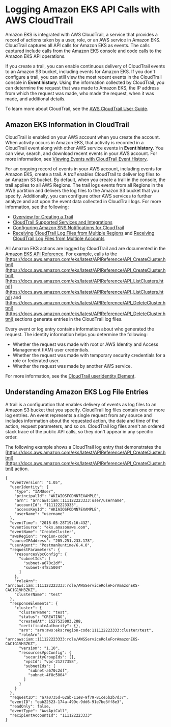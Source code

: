 # Logging Amazon EKS API Calls with AWS CloudTrail<a name="logging-using-cloudtrail"></a>

Amazon EKS is integrated with AWS CloudTrail, a service that provides a record of actions taken by a user, role, or an AWS service in Amazon EKS\. CloudTrail captures all API calls for Amazon EKS as events\. The calls captured include calls from the Amazon EKS console and code calls to the Amazon EKS API operations\.

If you create a trail, you can enable continuous delivery of CloudTrail events to an Amazon S3 bucket, including events for Amazon EKS\. If you don't configure a trail, you can still view the most recent events in the CloudTrail console in **Event history**\. Using the information collected by CloudTrail, you can determine the request that was made to Amazon EKS, the IP address from which the request was made, who made the request, when it was made, and additional details\. 

To learn more about CloudTrail, see the [AWS CloudTrail User Guide](https://docs.aws.amazon.com/awscloudtrail/latest/userguide/)\.

## Amazon EKS Information in CloudTrail<a name="service-name-info-in-cloudtrail"></a>

CloudTrail is enabled on your AWS account when you create the account\. When activity occurs in Amazon EKS, that activity is recorded in a CloudTrail event along with other AWS service events in **Event history**\. You can view, search, and download recent events in your AWS account\. For more information, see [Viewing Events with CloudTrail Event History](https://docs.aws.amazon.com/awscloudtrail/latest/userguide/view-cloudtrail-events.html)\. 

For an ongoing record of events in your AWS account, including events for Amazon EKS, create a trail\. A *trail* enables CloudTrail to deliver log files to an Amazon S3 bucket\. By default, when you create a trail in the console, the trail applies to all AWS Regions\. The trail logs events from all Regions in the AWS partition and delivers the log files to the Amazon S3 bucket that you specify\. Additionally, you can configure other AWS services to further analyze and act upon the event data collected in CloudTrail logs\. For more information, see the following: 
+ [Overview for Creating a Trail](https://docs.aws.amazon.com/awscloudtrail/latest/userguide/cloudtrail-create-and-update-a-trail.html)
+ [CloudTrail Supported Services and Integrations](https://docs.aws.amazon.com/awscloudtrail/latest/userguide/cloudtrail-aws-service-specific-topics.html#cloudtrail-aws-service-specific-topics-integrations)
+ [Configuring Amazon SNS Notifications for CloudTrail](https://docs.aws.amazon.com/awscloudtrail/latest/userguide/getting_notifications_top_level.html)
+ [Receiving CloudTrail Log Files from Multiple Regions](https://docs.aws.amazon.com/awscloudtrail/latest/userguide/receive-cloudtrail-log-files-from-multiple-regions.html) and [Receiving CloudTrail Log Files from Multiple Accounts](https://docs.aws.amazon.com/awscloudtrail/latest/userguide/cloudtrail-receive-logs-from-multiple-accounts.html)

All Amazon EKS actions are logged by CloudTrail and are documented in the [Amazon EKS API Reference](https://docs.aws.amazon.com/eks/latest/APIReference/)\. For example, calls to the [https://docs.aws.amazon.com/eks/latest/APIReference/API_CreateCluster.html](https://docs.aws.amazon.com/eks/latest/APIReference/API_CreateCluster.html), [https://docs.aws.amazon.com/eks/latest/APIReference/API_ListClusters.html](https://docs.aws.amazon.com/eks/latest/APIReference/API_ListClusters.html) and [https://docs.aws.amazon.com/eks/latest/APIReference/API_DeleteCluster.html](https://docs.aws.amazon.com/eks/latest/APIReference/API_DeleteCluster.html) sections generate entries in the CloudTrail log files\.

Every event or log entry contains information about who generated the request\. The identity information helps you determine the following: 
+ Whether the request was made with root or AWS Identity and Access Management \(IAM\) user credentials\.
+ Whether the request was made with temporary security credentials for a role or federated user\.
+ Whether the request was made by another AWS service\.

For more information, see the [CloudTrail userIdentity Element](https://docs.aws.amazon.com/awscloudtrail/latest/userguide/cloudtrail-event-reference-user-identity.html)\.

## Understanding Amazon EKS Log File Entries<a name="understanding-service-name-entries"></a>

A trail is a configuration that enables delivery of events as log files to an Amazon S3 bucket that you specify\. CloudTrail log files contain one or more log entries\. An event represents a single request from any source and includes information about the requested action, the date and time of the action, request parameters, and so on\. CloudTrail log files aren't an ordered stack trace of the public API calls, so they don't appear in any specific order\. 

The following example shows a CloudTrail log entry that demonstrates the [https://docs.aws.amazon.com/eks/latest/APIReference/API_CreateCluster.html](https://docs.aws.amazon.com/eks/latest/APIReference/API_CreateCluster.html) action\.

```
{
  "eventVersion": "1.05",
  "userIdentity": {
    "type": "IAMUser",
    "principalId": "AKIAIOSFODNN7EXAMPLE",
    "arn": "arn:aws:iam::111122223333:user/username",
    "accountId": "111122223333",
    "accessKeyId": "AKIAIOSFODNN7EXAMPLE",
    "userName": "username"
  },
  "eventTime": "2018-05-28T19:16:43Z",
  "eventSource": "eks.amazonaws.com",
  "eventName": "CreateCluster",
  "awsRegion": "region-code",
  "sourceIPAddress": "205.251.233.178",
  "userAgent": "PostmanRuntime/6.4.0",
  "requestParameters": {
    "resourcesVpcConfig": {
      "subnetIds": [
        "subnet-a670c2df",
        "subnet-4f8c5004"
      ]
    },
    "roleArn": "arn:aws:iam::111122223333:role/AWSServiceRoleForAmazonEKS-CAC1G1VH3ZKZ",
    "clusterName": "test"
  },
  "responseElements": {
    "cluster": {
      "clusterName": "test",
      "status": "CREATING",
      "createdAt": 1527535003.208,
      "certificateAuthority": {},
      "arn": "arn:aws:eks:region-code:111122223333:cluster/test",
      "roleArn": "arn:aws:iam::111122223333:role/AWSServiceRoleForAmazonEKS-CAC1G1VH3ZKZ",
      "version": "1.10",
      "resourcesVpcConfig": {
        "securityGroupIds": [],
        "vpcId": "vpc-21277358",
        "subnetIds": [
          "subnet-a670c2df",
          "subnet-4f8c5004"
        ]
      }
    }
  },
  "requestID": "a7a0735d-62ab-11e8-9f79-81ce5b2b7d37",
  "eventID": "eab22523-174a-499c-9dd6-91e7be3ff8e3",
  "readOnly": false,
  "eventType": "AwsApiCall",
  "recipientAccountId": "111122223333"
}
```